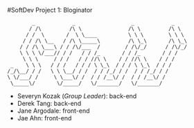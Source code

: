 #SoftDev Project 1: Bloginator

			_            _                  _            _     
		   / /\         /\ \               /\ \         /\ \   
		  / /  \       /  \ \____          \ \ \        \ \ \  
		 / / /\ \__   / /\ \_____\         /\ \_\       /\ \_\ 
		/ / /\ \___\ / / /\/___  /        / /\/_/      / /\/_/ 
		\ \ \ \/___// / /   / / /_       / / /_       / / /    
		 \ \ \     / / /   / / //\ \    / / //\ \    / / /     
	 _    \ \ \   / / /   / / / \ \_\  / / / \ \_\  / / /      
	/_/\__/ / /   \ \ \__/ / /  / / /_/ / /  / / /_/ / /       
	\ \/___/ /     \ \___\/ /  / / /__\/ /  / / /__\/ /        
	 \_____\/       \/_____/   \/_______/   \/_______/         
															   

*	Severyn Kozak (*Group Leader*): back-end
*	Derek Tang: back-end
*	Jane Argodale: front-end
*	Jae Ahn: front-end
